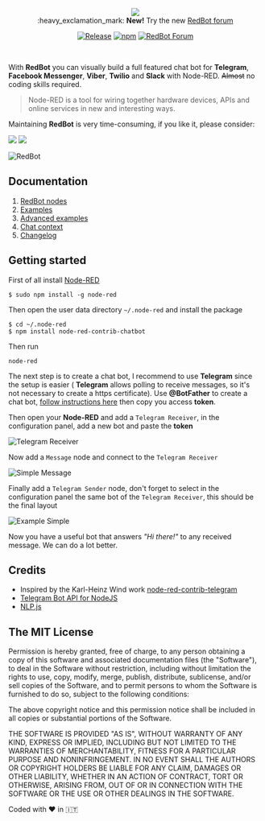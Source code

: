 
<p align="center">
  <img src="https://github.com/guidone/node-red-contrib-chatbot/raw/master/docs/logo/redbot-logo.svg">
  <br/>
  :heavy_exclamation_mark: <strong>New!</strong> Try the new <a href="https://redbot.discourse.group/" target="_blank">RedBot forum</a>
  <br />
</p>
  <p align="center"><a target="_blank" rel="noopener noreferrer" href="https://camo.githubusercontent.com/7b55ded1cc8c5f0f120d24efa9b63a2af6e182b01a3205c675676debe9021910/68747470733a2f2f696d672e736869656c64732e696f2f6e706d2f762f6e6f64652d7265642d636f6e747269622d63686174626f742e737667"><img src="https://camo.githubusercontent.com/7b55ded1cc8c5f0f120d24efa9b63a2af6e182b01a3205c675676debe9021910/68747470733a2f2f696d672e736869656c64732e696f2f6e706d2f762f6e6f64652d7265642d636f6e747269622d63686174626f742e737667" alt="Release" data-canonical-src="https://img.shields.io/npm/v/node-red-contrib-chatbot.svg" style="max-width: 100%;"></a>
<a target="_blank" rel="noopener noreferrer" href="https://camo.githubusercontent.com/0a0eea53878861bf9655046c32079772ece8512daaa2a7571ac4149a79bc70d5/68747470733a2f2f696d672e736869656c64732e696f2f6e706d2f646d2f6e6f64652d7265642d636f6e747269622d63686174626f742e737667"><img src="https://camo.githubusercontent.com/0a0eea53878861bf9655046c32079772ece8512daaa2a7571ac4149a79bc70d5/68747470733a2f2f696d672e736869656c64732e696f2f6e706d2f646d2f6e6f64652d7265642d636f6e747269622d63686174626f742e737667" alt="npm" data-canonical-src="https://img.shields.io/npm/dm/node-red-contrib-chatbot.svg" style="max-width: 100%;"></a>
<a href="https://redbot.discourse.group/" rel="nofollow"><img src="https://camo.githubusercontent.com/761ee21c0df85699bf7ce436206eb7d403d7109b014e8ab859a03597e19169af/68747470733a2f2f696d672e736869656c64732e696f2f62616467652f466f72756d2d526564426f742d6f72616e6765" alt="RedBot Forum" data-canonical-src="https://img.shields.io/badge/Forum-RedBot-orange" style="max-width: 100%;"></a></p>
<br />

With **RedBot** you can visually build a full featured chat bot for **Telegram**, **Facebook Messenger**, **Viber**, **Twilio** and **Slack** with Node-RED. ~~Almost~~ no coding skills required.

> Node-RED is a tool for wiring together hardware devices, APIs and online services in new and interesting ways.

Maintaining **RedBot** is very time-consuming, if you like it, please consider:

<a target="blank" href="https://www.paypal.me/guidone"><img src="https://img.shields.io/badge/Donate-PayPal-blue.svg"/></a>
<a target="blank" href="https://blockchain.info/payment_request?address=17tWsZgb8CsCVZ4ZWEqRz4ekz7KjUPVagz"><img src="https://img.shields.io/badge/Donate-Bitcoin-green.svg"/></a>

![RedBot](https://github.com/guidone/node-red-contrib-chatbot/blob/master/docs/images/node-red-screenshot.png)

## Documentation

1. [RedBot nodes](https://github.com/guidone/node-red-contrib-chatbot/wiki/RedBot-nodes)
2. [Examples](https://github.com/guidone/node-red-contrib-chatbot/wiki#examples)
3. [Advanced examples](https://github.com/guidone/node-red-contrib-chatbot/wiki#advanced-examples)
4. [Chat context](https://github.com/guidone/node-red-contrib-chatbot/wiki/Chat-Context)
5. [Changelog](https://github.com/guidone/node-red-contrib-chatbot/wiki/Changelog)

## Getting started

First of all install [Node-RED](http://nodered.org/docs/getting-started/installation)

```
$ sudo npm install -g node-red
```

Then open  the user data directory  `~/.node-red`  and install the package

```
$ cd ~/.node-red
$ npm install node-red-contrib-chatbot
```

Then run

```
node-red
```

The next step is to create a chat bot, I recommend to use **Telegram** since the setup is easier ( **Telegram** allows polling to receive messages, so it's not necessary to create a https certificate).
Use **@BotFather** to create a chat bot, [follow instructions here](https://core.telegram.org/bots#botfather) then copy you access **token**.

Then open your **Node-RED** and add a `Telegram Receiver`, in the configuration panel, add a new bot and paste the **token**

![Telegram Receiver](https://github.com/guidone/node-red-contrib-chatbot/raw/master/docs/images/example-telegram-receiver.png)

Now add a  `Message`  node and connect to the  `Telegram Receiver`

![Simple Message](https://github.com/guidone/node-red-contrib-chatbot/raw/master/docs/images/example-simple-message.png)

Finally add a `Telegram Sender` node, don't forget to select in the configuration panel the same bot of the `Telegram Receiver`, this should be the final layout

![Example Simple](https://github.com/guidone/node-red-contrib-chatbot/raw/master/docs/images/example-simple.png)

Now you have a useful bot that answers *"Hi there!"* to any received message. We can do a lot better.


## Credits
* Inspired by the Karl-Heinz Wind work [node-red-contrib-telegram](https://github.com/windkh/node-red-contrib-telegrambot)
* [Telegram Bot API for NodeJS](https://github.com/yagop/node-telegram-bot-api)
* [NLP.js](https://github.com/axa-group/nlp.js)

## The MIT License
Permission is hereby granted, free of charge, to any person obtaining a copy
of this software and associated documentation files (the "Software"), to deal in the Software without restriction, including without limitation the rights to use, copy, modify, merge, publish, distribute, sublicense, and/or sell copies of the Software, and to permit persons to whom the Software is furnished to do so, subject to the following conditions:

The above copyright notice and this permission notice shall be included in
all copies or substantial portions of the Software.

THE SOFTWARE IS PROVIDED "AS IS", WITHOUT WARRANTY OF ANY KIND, EXPRESS OR IMPLIED, INCLUDING BUT NOT LIMITED TO THE WARRANTIES OF MERCHANTABILITY, FITNESS FOR A PARTICULAR PURPOSE AND NONINFRINGEMENT. IN NO EVENT SHALL THE
AUTHORS OR COPYRIGHT HOLDERS BE LIABLE FOR ANY CLAIM, DAMAGES OR OTHER LIABILITY, WHETHER IN AN ACTION OF CONTRACT, TORT OR OTHERWISE, ARISING FROM, OUT OF OR IN CONNECTION WITH THE SOFTWARE OR THE USE OR OTHER DEALINGS IN THE SOFTWARE.

Coded with :heart: in :it:

